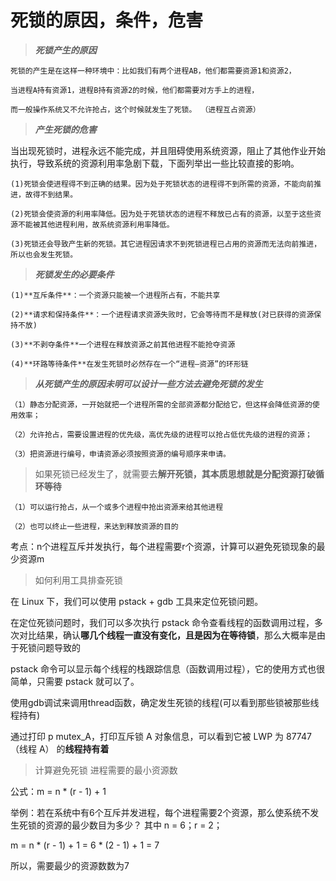 # 死锁的原因，条件，危害

>***死锁产生的原因***

    死锁的产生是在这样一种环境中：比如我们有两个进程AB，他们都需要资源1和资源2，

    当进程A持有资源1，进程B持有资源2的时候，他们都需要对方手上的进程，

    而一般操作系统又不允许抢占，这个时候就发生了死锁。 （进程互占资源）

>***产生死锁的危害***

当出现死锁时，进程永远不能完成，并且阻碍使用系统资源，阻止了其他作业开始执行，导致系统的资源利用率急剧下载，下面列举出一些比较直接的影响。

    (1)死锁会使进程得不到正确的结果。因为处于死锁状态的进程得不到所需的资源，不能向前推进，故得不到结果。

    (2)死锁会使资源的利用率降低。因为处于死锁状态的进程不释放已占有的资源，以至于这些资源不能被其他进程利用，故系统资源利用率降低。

    (3)死锁还会导致产生新的死锁。其它进程因请求不到死锁进程已占用的资源而无法向前推进，所以也会发生死锁。

>***死锁发生的必要条件***

    (1)**互斥条件**：一个资源只能被一个进程所占有，不能共享

    (2)**请求和保持条件**：一个进程请求资源失败时，它会等待而不是释放(对已获得的资源保持不放)

    (3)**不剥夺条件**一个进程在释放资源之前其他进程不能抢夺资源

    (4)**环路等待条件**在发生死锁时必然存在一个“进程—资源”的环形链

>***从死锁产生的原因未明可以设计一些方法去避免死锁的发生***

    （1）静态分配资源，一开始就把一个进程所需的全部资源都分配给它，但这样会降低资源的使用效率；

    （2）允许抢占，需要设置进程的优先级，高优先级的进程可以抢占低优先级的进程的资源；

    （3）把资源进行编号，申请资源必须按照资源的编号顺序来申请。

>如果死锁已经发生了，就需要去**解开死锁，其本质思想就是分配资源打破循环等待**

    （1）可以运行抢占，从一个或多个进程中抢出资源来给其他进程

    （2）也可以终止一些进程，来达到释放资源的目的

考点：n个进程互斥并发执行，每个进程需要r个资源，计算可以避免死锁现象的最少资源m

>如何利用工具排查死锁

在 Linux 下，我们可以使用 pstack + gdb 工具来定位死锁问题。

在定位死锁问题时，我们可以多次执行 pstack 命令查看线程的函数调用过程，多次对比结果，确认**哪几个线程一直没有变化，且是因为在等待锁**，那么大概率是由于死锁问题导致的

pstack 命令可以显示每个线程的栈跟踪信息（函数调用过程），它的使用方式也很简单，只需要 pstack <pid> 就可以了。

使用gdb调试来调用thread函数，确定发生死锁的线程(可以看到那些锁被那些线程持有)

通过打印 p mutex_A，打印互斥锁 A 对象信息，可以看到它被 LWP 为 87747（线程 A） 的**线程持有着**

>计算避免死锁 进程需要的最小资源数

公式：m = n * (r - 1) + 1

举例：若在系统中有6个互斥并发进程，每个进程需要2个资源，那么使系统不发生死锁的资源的最少数目为多少？
其中 n = 6；r = 2；

m = n * (r - 1) + 1 = 6 * (2 - 1) + 1 = 7

所以，需要最少的资源数数为7
